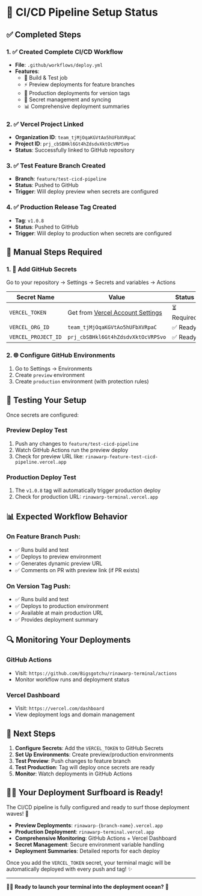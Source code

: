 # 🎉 CI/CD Pipeline Setup Status

## ✅ Completed Steps

### 1. ✅ Created Complete CI/CD Workflow
- **File**: `.github/workflows/deploy.yml`
- **Features**: 
  - 🧪 Build & Test job
  - ⚡ Preview deployments for feature branches
  - 🚀 Production deployments for version tags
  - 🔐 Secret management and syncing
  - 📊 Comprehensive deployment summaries

### 2. ✅ Vercel Project Linked
- **Organization ID**: `team_tjMjOqaKGVtAo5hUFbXVRpaC`
- **Project ID**: `prj_cbSBHkl6Gt4hZdsdvXktOcVRPSvo`
- **Status**: Successfully linked to GitHub repository

### 3. ✅ Test Feature Branch Created
- **Branch**: `feature/test-cicd-pipeline`
- **Status**: Pushed to GitHub
- **Trigger**: Will deploy preview when secrets are configured

### 4. ✅ Production Release Tag Created
- **Tag**: `v1.0.8`
- **Status**: Pushed to GitHub
- **Trigger**: Will deploy to production when secrets are configured

## 🔄 Manual Steps Required

### 1. 🔐 Add GitHub Secrets
Go to your repository → Settings → Secrets and variables → Actions

| Secret Name | Value | Status |
|-------------|-------|--------|
| `VERCEL_TOKEN` | Get from [Vercel Account Settings](https://vercel.com/account/tokens) | ⏳ Required |
| `VERCEL_ORG_ID` | `team_tjMjOqaKGVtAo5hUFbXVRpaC` | ✅ Ready |
| `VERCEL_PROJECT_ID` | `prj_cbSBHkl6Gt4hZdsdvXktOcVRPSvo` | ✅ Ready |

### 2. 🌐 Configure GitHub Environments
1. Go to Settings → Environments
2. Create `preview` environment
3. Create `production` environment (with protection rules)

## 🧪 Testing Your Setup

Once secrets are configured:

### Preview Deploy Test
1. Push any changes to `feature/test-cicd-pipeline`
2. Watch GitHub Actions run the preview deploy
3. Check for preview URL like: `rinawarp-feature-test-cicd-pipeline.vercel.app`

### Production Deploy Test
1. The `v1.0.8` tag will automatically trigger production deploy
2. Check for production URL: `rinawarp-terminal.vercel.app`

## 📊 Expected Workflow Behavior

### On Feature Branch Push:
- ✅ Runs build and test
- ✅ Deploys to preview environment
- ✅ Generates dynamic preview URL
- ✅ Comments on PR with preview link (if PR exists)

### On Version Tag Push:
- ✅ Runs build and test
- ✅ Deploys to production environment
- ✅ Available at main production URL
- ✅ Provides deployment summary

## 🔍 Monitoring Your Deployments

### GitHub Actions
- Visit: `https://github.com/Bigsgotchu/rinawarp-terminal/actions`
- Monitor workflow runs and deployment status

### Vercel Dashboard
- Visit: `https://vercel.com/dashboard`
- View deployment logs and domain management

## 🌊 Next Steps

1. **Configure Secrets**: Add the `VERCEL_TOKEN` to GitHub Secrets
2. **Set Up Environments**: Create preview/production environments
3. **Test Preview**: Push changes to feature branch
4. **Test Production**: Tag will deploy once secrets are ready
5. **Monitor**: Watch deployments in GitHub Actions

## 🏄‍♀️ Your Deployment Surfboard is Ready!

The CI/CD pipeline is fully configured and ready to surf those deployment waves! 🌊

- **Preview Deployments**: `rinawarp-{branch-name}.vercel.app`
- **Production Deployment**: `rinawarp-terminal.vercel.app`
- **Comprehensive Monitoring**: GitHub Actions + Vercel Dashboard
- **Secret Management**: Secure environment variable handling
- **Deployment Summaries**: Detailed reports for each deploy

Once you add the `VERCEL_TOKEN` secret, your terminal magic will be automatically deployed with every push and tag! ✨

---

🧜‍♀️ **Ready to launch your terminal into the deployment ocean?** 🚀
